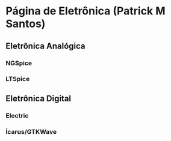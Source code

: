 # Página de Eletrônica (Patrick M Santos)
## Eletrônica Analógica
  ### NGSpice
  ### LTSpice
## Eletrônica Digital
  ### Electric
  ### Ícarus/GTKWave
